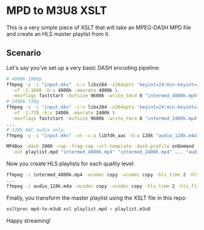 # MPD to M3U8 XSLT

This is a very simple piece of XSLT that will take an MPEG-DASH MPD file and create an HLS master playlist from it.

## Scenario
Let's say you've set up a very basic DASH encoding pipeline:

```bash
# 4800k 1080p
ffmpeg -y -i "input.mkv" -c:v libx264 -x264opts 'keyint=24:min-keyint=24:no-scenecut' \
  -vf -1:1080 -b:v 4800k -maxrate 4800k \
  -movflags faststart -bufsize 9600k -write_tmcd 0 "intermed_4800k.mp4"
# 2400k 720p
ffmpeg -y -i "input.mkv" -c:v libx264 -x264opts 'keyint=24:min-keyint=24:no-scenecut' \
  -vf -1:720 -b:v 2400k -maxrate 2400k \
  -movflags faststart -bufsize 9600k -write_tmcd 0 "intermed_2400k.mp4"
...
# 128k AAC audio only
ffmpeg -y -i "input.mkv" -vn -c:a libfdk_aac -b:a 128k "audio_128k.m4a"

MP4Box -dash 2000 -rap -frag-rap -url-template -dash-profile onDemand -segment-name 'dash_$RepresentationID$' \
  -out playlist.mpd "intermed_4800k.mp4" "intermed_2400k.mp4" ... "audio_128k.m4a"
```
Now you create HLS playlists for each quality level:
```bash
ffmpeg -i intermed_4800k.mp4 -acodec copy -vcodec copy -hls_time 2 -hls_flags single_file hls_4800k.m3u8
...
ffmpeg -i audio_128k.m4a -acodec copy -vcodec copy -hls_time 2 -hls_flags single_file audio_128k.m3u8
```

Finally, you transform the master playlist using the XSLT file in this repo:
```bash
xsltproc mpd-to-m3u8.xsl playlist.mpd > playlist.m3u8
```

Happy streaming!
